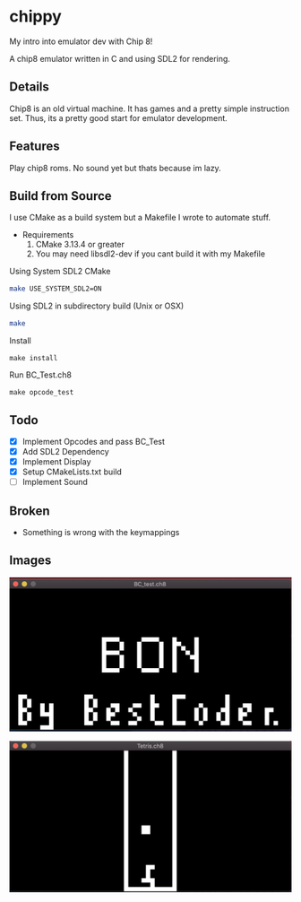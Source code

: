 # chippy

My intro into emulator dev with Chip 8!

A chip8 emulator written in C and using SDL2 for rendering.

## Details

Chip8 is an old virtual machine. It has games and a pretty simple instruction set. Thus, its a pretty good start for emulator development.

## Features

Play chip8 roms. No sound yet but thats because im lazy.

## Build from Source

I use CMake as a build system but a Makefile I wrote to automate stuff.

- Requirements
    1. CMake 3.13.4 or greater
    2. You may need libsdl2-dev if you cant build it with my Makefile

Using System SDL2 CMake
```bash
make USE_SYSTEM_SDL2=ON
```

Using SDL2 in subdirectory build (Unix or OSX)
```bash
make
```

Install
```
make install
```

Run BC_Test.ch8
```
make opcode_test
```

## Todo

- [x] Implement Opcodes and pass BC_Test
- [x] Add SDL2 Dependency
- [x] Implement Display
- [x] Setup CMakeLists.txt build
- [ ] Implement Sound

## Broken

- Something is wrong with the keymappings

## Images

![Alt text](images/opcodes.png?raw=true "BCTest")


![Alt text](images/tetris.png?raw=true "Tetris")
